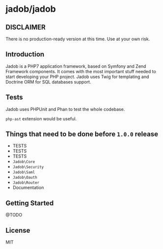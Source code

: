 # jadob/jadob

## DISCLAIMER

There is no production-ready version at this time. Use at your own risk.

## Introduction

Jadob is a PHP7 application framework, based on Symfony and Zend Framework components. It comes with the most important
stuff needed to start developing your PHP project.
Jadob uses Twig for templating and Doctrine ORM for SQL databases support.

## Tests

Jadob uses PHPUnit and Phan to test the whole codebase. 

``php-ast`` extension would be useful. 

## Things that need to be done before `1.0.0` release
* TESTS
* TESTS
* TESTS
* `Jadob\Core`
* `Jadob\Security`
* `Jadob\Saml`
* `Jadob\Oauth`
* `Jadob\Router`
* Documentation

## Getting Started

@TODO

## License 

MIT


